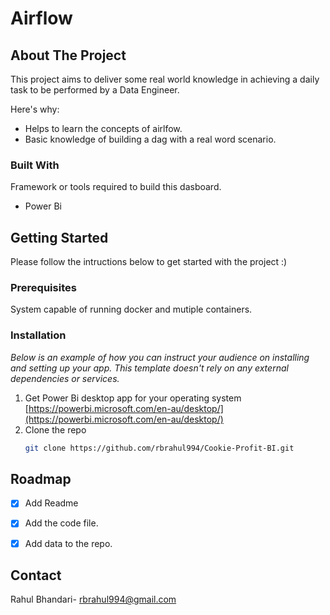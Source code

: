 # Airflow

<!-- ABOUT THE PROJECT -->
## About The Project

This project aims to deliver some real world knowledge in achieving a daily task to be performed by a Data Engineer. 
 
Here's why:
* Helps to learn the concepts of airlfow.
* Basic knowledge of building a dag with a real word scenario.



### Built With

Framework or tools required to build this dasboard.

* Power Bi

<!-- GETTING STARTED -->
## Getting Started

Please follow the intructions below to get started with the project :)

### Prerequisites

System capable of running docker and mutiple containers.


### Installation

_Below is an example of how you can instruct your audience on installing and setting up your app. This template doesn't rely on any external dependencies or services._

1. Get Power Bi desktop app for your operating system [https://powerbi.microsoft.com/en-au/desktop/](https://powerbi.microsoft.com/en-au/desktop/)
2. Clone the repo
   ```sh
   git clone https://github.com/rbrahul994/Cookie-Profit-BI.git
   ```

<!-- USAGE EXAMPLES 
## Usage

![Cookie Profit Image](https://github.com/rbrahul994/Cookie-Profit-BI/blob/main/screenshot/Report.png?raw=true)
-->
<!-- ROADMAP -->
## Roadmap

- [x] Add Readme
- [x] Add the code file.
- [x] Add data to the repo.



<!-- CONTRIBUTING -->
<!-- ## Contributing -->


<!-- LICENSE -->
<!-- ## License -->





<!-- CONTACT -->
## Contact

Rahul Bhandari- rbrahul994@gmail.com

<!-- Project Link: [https://github.com/rbrahul994/Cookie-Profit-BI.git](https://github.com/rbrahul994/Cookie-Profit-BI.git) -->



<!-- ACKNOWLEDGMENTS -->
<!-- ## Acknowledgments -->







